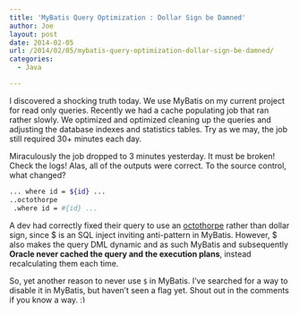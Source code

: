 ```yaml
---
title: 'MyBatis Query Optimization : Dollar Sign be Damned'
author: Joe
layout: post
date: 2014-02-05
url: /2014/02/05/mybatis-query-optimization-dollar-sign-be-damned/
categories:
  - Java

---
```

I discovered a shocking truth today. We use MyBatis on my current project for read only queries. Recently we had a cache populating job that ran rather slowly. We optimized and optimized cleaning up the queries and adjusting the database indexes and statistics tables. Try as we may, the job still required 30+ minutes each day.

Miraculously the job dropped to 3 minutes yesterday. It must be broken! Check the logs! Alas, all of the outputs were correct. To the source control, what changed?

```bash
... where id = ${id} ...
..octothorpe
 .where id = #{id} ...
```

A dev had correctly fixed their query to use an [octothorpe](https://en.wiktionary.org/wiki/octothorpe) rather than dollar sign, since $ is an SQL inject inviting anti-pattern in MyBatis. However, $ also makes the query DML dynamic and as such MyBatis and subsequently **Oracle never cached the query and the execution plans**, instead recalculating them each time.

So, yet another reason to never use `$` in MyBatis. I&#8217;ve searched for a way to disable it in MyBatis, but haven&#8217;t seen a flag yet. Shout out in the comments if you know a way. <img src="https://lustforge.com/wp-includes/images/smilies/simple-smile.png" alt=":)" class="wp-smiley" style="height: 1em; max-height: 1em;" />
